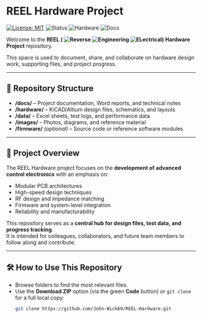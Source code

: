 # REEL Hardware Project

[![License: MIT](https://img.shields.io/badge/License-MIT-blue.svg)](LICENSE)
![Status](https://img.shields.io/badge/Status-Active-success.svg)
![Hardware](https://img.shields.io/badge/Hardware-KiCAD%20%7C%20Altium-orange.svg)
![Docs](https://img.shields.io/badge/Docs-Available-green.svg)

Welcome to the **REEL (
![R](https://img.shields.io/badge/-R-red?style=flat-diamond)everse
![E](https://img.shields.io/badge/-E-red?style=flat-diamond)ngineering
![EL](https://img.shields.io/badge/-EL-red?style=flat-diamond)ectrical) Hardware Project** repository.
 
This space is used to document, share, and collaborate on hardware design work, supporting files, and project progress.

---

## 📂 Repository Structure
- **/docs/** – Project documentation, Word reports, and technical notes
- **/hardware/** – KiCAD/Altium design files, schematics, and layouts
- **/data/** – Excel sheets, test logs, and performance data
- **/images/** – Photos, diagrams, and reference material
- **/firmware/** *(optional)* – Source code or reference software modules

---

## 🔎 Project Overview
The REEL Hardware project focuses on the **development of advanced control electronics** with an emphasis on:
- Modular PCB architectures
- High-speed design techniques
- RF design and impedance matching
- Firmware and system-level integration
- Reliability and manufacturability

This repository serves as a **central hub for design files, test data, and progress tracking**.  
It is intended for colleagues, collaborators, and future team members to follow along and contribute.

---

## 🛠 How to Use This Repository
- Browse folders to find the most relevant files.  
- Use the **Download ZIP** option (via the green **Code** button) or `git clone` for a full local copy:
  ```bash
  git clone https://github.com/John-Wick69/REEL-Hardware.git
